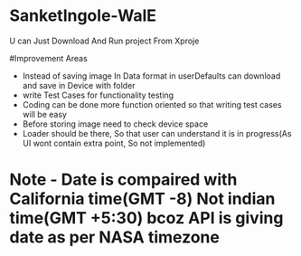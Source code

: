 # SanketIngole-WalE
U can Just Download And Run project From Xproje


#Improvement Areas
- Instead of saving image In Data format in userDefaults can download and save in Device with folder
- write Test Cases for functionality testing
- Coding can be done more function oriented so that writing test cases will be easy
- Before storing image need to check device space
- Loader should be there, So that user can understand it is in progress(As UI wont contain extra point, So not implemented) 

# Note - Date is compaired with California time(GMT -8) Not indian time(GMT +5:30) bcoz API is giving date as per NASA timezone
